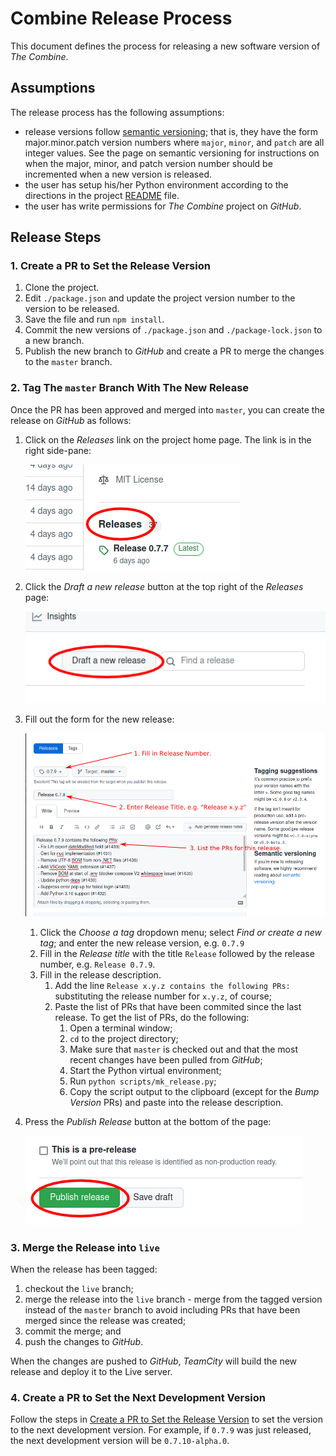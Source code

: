 # Combine Release Process

This document defines the process for releasing a new software version of _The Combine_.

## Assumptions

The release process has the following assumptions:

- release versions follow [semantic versioning](https://semver.org/); that is, they have the form major.minor.patch
  version numbers where `major`, `minor`, and `patch` are all integer values. See the page on semantic versioning for
  instructions on when the major, minor, and patch version number should be incremented when a new version is released.
- the user has setup his/her Python environment according to the directions in the project
  [README](https://github.com/sillsdev/TheCombine/blob/master/README.md#python) file.
- the user has write permissions for _The Combine_ project on _GitHub_.

## Release Steps

### 1. Create a PR to Set the Release Version

1. Clone the project.
2. Edit `./package.json` and update the project version number to the version to be released.
3. Save the file and run `npm install`.
4. Commit the new versions of `./package.json` and `./package-lock.json` to a new branch.
5. Publish the new branch to _GitHub_ and create a PR to merge the changes to the `master` branch.

### 2. Tag The `master` Branch With The New Release

Once the PR has been approved and merged into `master`, you can create the release on _GitHub_ as follows:

1. Click on the _Releases_ link on the project home page. The link is in the right side-pane:

   !['Releases' Link on Home Page](images/click_releases.png "'Releases' Link on Home Page")

2. Click the _Draft a new release_ button at the top right of the _Releases_ page:

   !['Draft a New Release' Button](images/draft_new_release.png "'Draft a New Release' Button")

3. Fill out the form for the new release:

   ![New Release Form](images/new_release_form.png "New Release Form")

   1. Click the _Choose a tag_ dropdown menu; select _Find or create a new tag_; and enter the new release version, e.g.
      `0.7.9`
   2. Fill in the _Release title_ with the title `Release` followed by the release number, e.g. `Release 0.7.9`.
   3. Fill in the release description.
      1. Add the line `Release x.y.z contains the following PRs:` substituting the release number for `x.y.z`, of
         course;
      2. Paste the list of PRs that have been commited since the last release. To get the list of PRs, do the following:
         1. Open a terminal window;
         2. `cd` to the project directory;
         3. Make sure that `master` is checked out and that the most recent changes have been pulled from _GitHub_;
         4. Start the Python virtual environment;
         5. Run `python scripts/mk_release.py`;
         6. Copy the script output to the clipboard (except for the _Bump Version_ PRs) and paste into the release
            description.

4. Press the _Publish Release_ button at the bottom of the page:

   !['Publish release' button](images/publish_release.png "'Publish release' button")

### 3. Merge the Release into `live`

When the release has been tagged:

1. checkout the `live` branch;
2. merge the release into the `live` branch - merge from the tagged version instead of the `master` branch to avoid
   including PRs that have been merged since the release was created;
3. commit the merge; and
4. push the changes to _GitHub_.

When the changes are pushed to _GitHub_, _TeamCity_ will build the new release and deploy it to the Live server.

### 4. Create a PR to Set the Next Development Version

Follow the steps in [Create a PR to Set the Release Version](#1-create-a-pr-to-set-the-release-version) to set the
version to the next development version. For example, if `0.7.9` was just released, the next development version will be
`0.7.10-alpha.0`.

